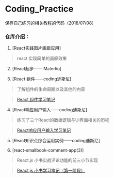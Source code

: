 # Coding_Practice
保存自己练习的相关教程的代码（2018/07/08）

### 仓库介绍：

1. [React实践图片画廊应用]

> react 实现简单的画廊效果


2. [React起步—— Materliu]

> 


3. [React 组件——coding迪斯尼]

> 了解组件的生命周期以及其他的内容

> [React 组件学习笔记](https://geek-lhj.github.io/post/reactcomponent_imooc-ok/)


4. [React响应用户输入——coding迪斯尼]

> 练习了三个React的数据逻辑与UI界面相关的历程

> [React响应用户输入学习笔记](https://geek-lhj.github.io/post/react_responseuserinput_imooc-ok/)

5. [React知识点综合运用实例——coding迪斯尼]

> 

6. [react-smallbook-comment-app(3)]

> React.js 小书实战评论功能的前三小节实现

> [React.js 小书学习笔记（第一阶段）](https://geek-lhj.github.io/post/react-smallbook-notes/)


